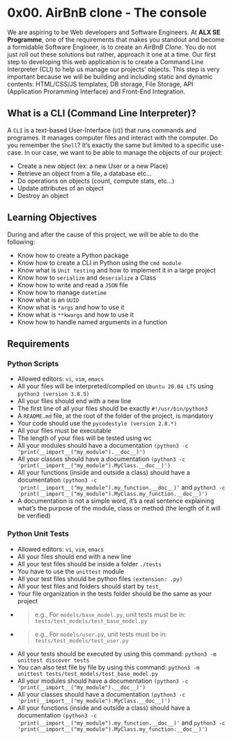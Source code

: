 # 0x00. AirBnB clone - The console

We are aspiring to be Web developers and Software Engineers. At **ALX SE Programme**, one of the requirements that makes you standout and become a formidable Software Engineer, is to create an _AirBnB Clone_. You do not just roll out these solutions but rather, approach it one at a time. Our first step to developing this web application is to create a Command Line Interpreter  (CLI) to help us manage our projects' objects. This step is very important because we will be building and including static and dynamic contents: HTML/CSS/JS templates, DB storage, File Storage, API (Application Proramming Interface) and Front-End Integration.

## What is a CLI (Command Line Interpreter)?

A `CLI` is a text-based User-Interface (`UI`) that runs commands and programes. It manages  computer files and interact with the computer. Do you remember the `Shell`? It’s exactly the same but limited to a specific use-case. In our case, we want to be able to manage the objects of our project:

- Create a new object (ex: a new User or a new Place)
- Retrieve an object from a file, a database etc…
- Do operations on objects (count, compute stats, etc…)
- Update attributes of an object
- Destroy an object

## Learning Objectives

During and after the cause of this project, we will be able to do the following:

- Know how to create a Python package
- Know how to create a CLI in Python using the `cmd module`
- Know what is `Unit testing` and how to implement it in a large project
- Know how to `serialize` and `deserialize` a Class
- Know how to write and read a `JSON` file
- Know how to manage `datetime`
- Know what is an `UUID`
- Know what is `*args` and how to use it
- Know what is `**kwargs` and how to use it
- Know how to handle named arguments in a function

## Requirements

### Python Scripts

- Allowed editors: `vi`, `vim`, `emacs`
- All your files will be interpreted/compiled on `Ubuntu 20.04 LTS` using `python3 (version 3.8.5)`
- All your files should end with a new line
- The first line of all your files should be exactly `#!/usr/bin/python3`
- A `README.md` file, at the root of the folder of the project, is mandatory
- Your code should use the `pycodestyle (version 2.8.*)`
- All your files must be executable
- The length of your files will be tested using wc
- All your modules should have a documentation `(python3 -c 'print(__import__("my_module").__doc__)')`
- All your classes should have a documentation `(python3 -c 'print(__import__("my_module").MyClass.__doc__)')`
- All your functions (inside and outside a class) should have a documentation `(python3 -c 'print(__import__("my_module").my_function.__doc__)'` and `python3 -c 'print(__import__("my_module").MyClass.my_function.__doc__)')`
- A documentation is not a simple word, it’s a real sentence explaining what’s the purpose of the module, class or method (the length of it will be verified)

### Python Unit Tests

- Allowed editors: `vi`, `vim`, `emacs`
- All your files should end with a new line
- All your test files should be inside a folder `./tests`
- You have to use the `unittest` module
- All your test files should be python files `(extension: .py)`
- All your test files and folders should start by `test_`
- Your file organization in the tests folder should be the same as your project
- > e.g., For `models/base_model.py`, unit tests must be in: `tests/test_models/test_base_model.py`
- > e.g., For `models/user.py`, unit tests must be in: `tests/test_models/test_user.py`
- All your tests should be executed by using this command: `python3 -m unittest discover tests`
- You can also test file by file by using this command: `python3 -m unittest tests/test_models/test_base_model.py`
- All your modules should have a documentation `(python3 -c 'print(__import__("my_module").__doc__)')`
- All your classes should have a documentation `(python3 -c 'print(__import__("my_module").MyClass.__doc__)')`
- All your functions (inside and outside a class) should have a documentation `(python3 -c 'print(__import__("my_module").my_function.__doc__)'` and `python3 -c 'print(__import__("my_module").MyClass.my_function.__doc__)')`